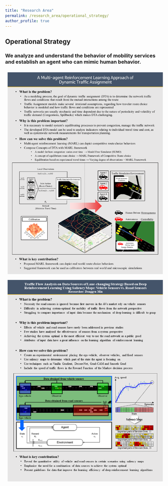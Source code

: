 ```yaml
---
title: "Research Area"
permalink: /research_area/operational_strategy/
author_profile: true
---
```


## Operational Strategy
### We analyze and understand the behavior of mobility services and establish an agent who can mimic human behavior.

<div style="text-align:left"><img src="/assets/images/research/윤현수/슬라이드1.PNG" style="margin: 8px 8px 8px 8px;"/></div>

<div style="text-align:left"><img src="/assets/images/research/민동규/slide1.PNG" style="margin: 8px 8px 8px 8px;"/></div>